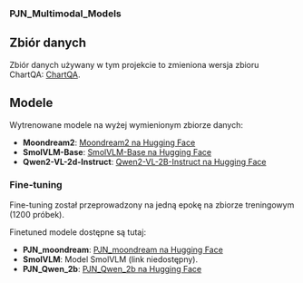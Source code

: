 ### PJN_Multimodal_Models

## Zbiór danych
Zbiór danych używany w tym projekcie to zmieniona wersja zbioru ChartQA: [ChartQA](https://huggingface.co/datasets/HuggingFaceM4/ChartQA).

## Modele
Wytrenowane modele na wyżej wymienionym zbiorze danych:

- **Moondream2**: [Moondream2 na Hugging Face](https://huggingface.co/vikhyatk/moondream2)
- **SmolVLM-Base**: [SmolVLM-Base na Hugging Face](https://huggingface.co/HuggingFaceTB/SmolVLM-Base)
- **Qwen2-VL-2d-Instruct**: [Qwen2-VL-2B-Instruct na Hugging Face](https://huggingface.co/Qwen/Qwen2-VL-2B-Instruct)

### Fine-tuning
Fine-tuning został przeprowadzony na jedną epokę na zbiorze treningowym (1200 próbek).

Finetuned modele dostępne są tutaj:

- **PJN_moondream**: [PJN_moondream na Hugging Face](https://huggingface.co/krowiemlekommm/PJN_moondream)
- **SmolVLM**: Model SmolVLM (link niedostępny).
- **PJN_Qwen_2b**: [PJN_Qwen_2b na Hugging Face](https://huggingface.co/krowiemlekommm/PJN_qwen_2b)

